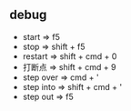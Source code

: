 ## debug

- start => f5
- stop => shift + f5
- restart => shift + cmd + 0
- 打断点 => shift + cmd + 9
- step over => cmd + '
- step into => shift + cmd + '
- step out => f5